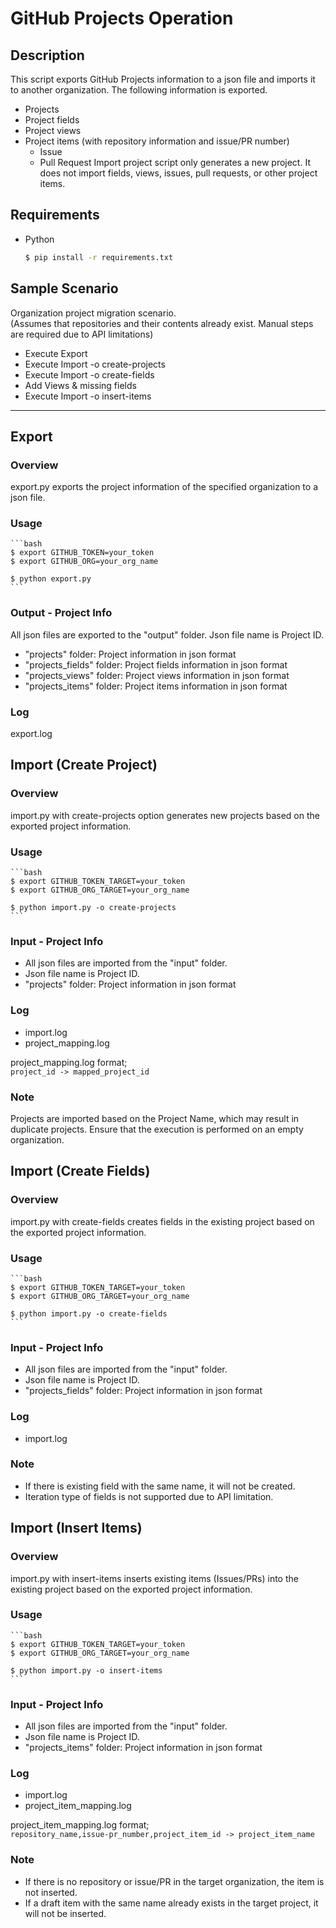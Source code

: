 # GitHub Projects Operation

## Description
This script exports GitHub Projects information to a json file and imports it to another organization.
The following information is exported.
- Projects
- Project fields
- Project views
- Project items (with repository information and issue/PR number)
    - Issue
    - Pull Request
Import project script only generates a new project. It does not import fields, views, issues, pull requests, or other project items.

## Requirements
- Python
    ```bash
    $ pip install -r requirements.txt
    ```

## Sample Scenario
Organization project migration scenario. 
<br>(Assumes that repositories and their contents already exist. Manual steps are required due to API limitations)
- Execute Export
- Execute Import -o create-projects
- Execute Import -o create-fields
- Add Views & missing fields
- Execute Import -o insert-items
  
---
## Export

### Overview
export.py exports the project information of the specified organization to a json file.

### Usage
    
    ```bash
    $ export GITHUB_TOKEN=your_token
    $ export GITHUB_ORG=your_org_name

    $ python export.py
    ```

### Output - Project Info
All json files are exported to the "output" folder.
Json file name is Project ID.
- "projects" folder: Project information in json format
- "projects_fields" folder: Project fields information in json format
- "projects_views" folder: Project views information in json format
- "projects_items" folder: Project items information in json format

### Log
export.log

## Import (Create Project)

### Overview
import.py with create-projects option generates new projects based on the exported project information.

### Usage
    
    ```bash
    $ export GITHUB_TOKEN_TARGET=your_token
    $ export GITHUB_ORG_TARGET=your_org_name

    $ python import.py -o create-projects
    ```
### Input - Project Info
- All json files are imported from the "input" folder.
- Json file name is Project ID.
- "projects" folder: Project information in json format

### Log
- import.log
- project_mapping.log

project_mapping.log format;<br>
`project_id -> mapped_project_id`

### Note
Projects are imported based on the Project Name, which may result in duplicate projects. Ensure that the execution is performed on an empty organization.

## Import (Create Fields)

### Overview
import.py with create-fields creates fields in the existing project based on the exported project information.

### Usage
    
    ```bash
    $ export GITHUB_TOKEN_TARGET=your_token
    $ export GITHUB_ORG_TARGET=your_org_name

    $ python import.py -o create-fields
    ```
### Input - Project Info
- All json files are imported from the "input" folder.
- Json file name is Project ID.
- "projects_fields" folder: Project information in json format

### Log
- import.log

### Note
- If there is existing field with the same name, it will not be created.
- Iteration type of fields is not supported due to API limitation.

## Import (Insert Items)

### Overview
import.py with insert-items inserts existing items (Issues/PRs) into the existing project based on the exported project information.

### Usage
    
    ```bash
    $ export GITHUB_TOKEN_TARGET=your_token
    $ export GITHUB_ORG_TARGET=your_org_name

    $ python import.py -o insert-items
    ```
### Input - Project Info
- All json files are imported from the "input" folder.
- Json file name is Project ID.
- "projects_items" folder: Project information in json format

### Log
- import.log
- project_item_mapping.log

project_item_mapping.log format;<br>
`repository_name,issue-pr_number,project_item_id -> project_item_name`

### Note
- If there is no repository or issue/PR in the target organization, the item is not inserted.
- If a draft item with the same name already exists in the target project, it will not be inserted.


